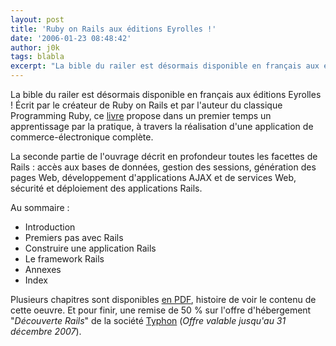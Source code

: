 ```yaml
---
layout: post
title: 'Ruby on Rails aux éditions Eyrolles !'
date: '2006-01-23 08:48:42'
author: j0k
tags: blabla
excerpt: "La bible du railer est désormais disponible en français aux éditions Eyrolles !     \nÉcrit par le créateur de Ruby on Rails et par l'auteur du classique Programming Ruby, ce [livre](http://www.editions-eyrolles.com/Livre/9782212117462/) propose dans un premier temps un apprentissage par la pratique, à travers la réalisation d'une application de      …"
---
```


La bible du railer est désormais disponible en français aux éditions Eyrolles !
Écrit par le créateur de Ruby on Rails et par l'auteur du classique Programming Ruby, ce [livre](http://www.editions-eyrolles.com/Livre/9782212117462/) propose dans un premier temps un apprentissage par la pratique, à travers la réalisation d'une application de commerce-électronique complète.

La seconde partie de l'ouvrage décrit en profondeur toutes les facettes de Rails : accès aux bases de données, gestion des sessions, génération des pages Web, développement d'applications AJAX et de services Web, sécurité et déploiement des applications Rails.

Au sommaire :

* Introduction
* Premiers pas avec Rails
* Construire une application Rails
* Le framework Rails
* Annexes
* Index

Plusieurs chapitres sont disponibles [en PDF](http://www.railsfrance.org/node/163#attachments), histoire de voir le contenu de cette oeuvre.   Et pour finir, une remise de 50 % sur l'offre d'hébergement &quot;*Découverte Rails*&quot; de la société [Typhon](http://www.typhon.net/OffreRails) (*Offre valable jusqu'au 31 décembre 2007*).

